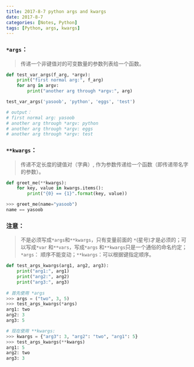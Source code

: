 ```yaml
---
title: 2017-8-7 python args and kwargs
date: 2017-8-7
categories: [Notes, Python]
tags: [Python, args, kwargs]
---
```

### `*args`：
> 传递一个非键值对的可变数量的参数列表给一个函数。
```python
def test_var_args(f_arg, *argv):
    print("first normal arg:", f_arg)
    for arg in argv:
        print("another arg through *argv:", arg)

test_var_args('yasoob', 'python', 'eggs', 'test')

# output：
# first normal arg: yasoob
# another arg through *argv: python
# another arg through *argv: eggs
# another arg through *argv: test
```
<!--more-->
### `**kwargs`：
> 传递不定长度的键值对（字典）, 作为参数传递给一个函数（即传递带名字的参数）。
```python
def greet_me(**kwargs):
    for key, value in kwargs.items():
        print("{0} == {1}".format(key, value))

>>> greet_me(name="yasoob")
name == yasoob
```

### 注意：
> 不是必须写成`*args`和`**kwargs`，只有变量前面的 `*`(星号)才是必须的；可以写成`*var` 和`**vars`，写成`*args` 和`**kwargs`只是一个通俗的命名约定；
> `*args`： 顺序不能变动；`**kwargs`：可以根据键指定顺序。
```python
def test_args_kwargs(arg1, arg2, arg3):
    print("arg1:", arg1)
    print("arg2:", arg2)
    print("arg3:", arg3)
	
# 首先使用 *args
>>> args = ("two", 3, 5)
>>> test_args_kwargs(*args)
arg1: two
arg2: 3
arg3: 5

# 现在使用 **kwargs:
>>> kwargs = {"arg3": 3, "arg2": "two", "arg1": 5}
>>> test_args_kwargs(**kwargs)
arg1: 5
arg2: two
arg3: 3
```
